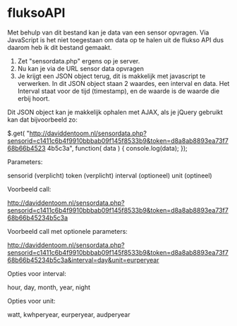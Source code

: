 fluksoAPI
=========

Met behulp van dit bestand kan je data van een sensor opvragen. Via JavaScript is het niet toegestaan om data op te halen uit de flukso API dus daarom heb ik dit bestand gemaakt.

1. Zet "sensordata.php" ergens op je server.
2. Nu kan je via de URL sensor data opvragen
3. Je krijgt een JSON object terug, dit is makkelijk met javascript te verwerken. In dit JSON object staan 2 waardes, een interval en data. Het Interval staat voor de tijd (timestamp), en de waarde is de waarde die erbij hoort.

Dit JSON object kan je makkelijk ophalen met AJAX, als je jQuery gebruikt kan dat bijvoorbeeld zo:

  $.get( "http://daviddentoom.nl/sensordata.php?sensorid=c1411c6b4f9910bbbab09f145f8533b9&token=d8a8ab8893ea73f768b66b4523   4b5c3a", function( data ) { console.log(data); });

Parameters:

  sensorid (verplicht) token (verplicht) interval (optioneel) unit (optineel)

Voorbeeld call:

  http://daviddentoom.nl/sensordata.php?sensorid=c1411c6b4f9910bbbab09f145f8533b9&token=d8a8ab8893ea73f768b66b45234b5c3a

Voorbeeld call met optionele parameters:

  http://daviddentoom.nl/sensordata.php?sensorid=c1411c6b4f9910bbbab09f145f8533b9&token=d8a8ab8893ea73f768b66b45234b5c3a&interval=day&unit=eurperyear

Opties voor interval:

  hour, day, month, year, night

Opties voor unit:

  watt, kwhperyear, eurperyear, audperyear
